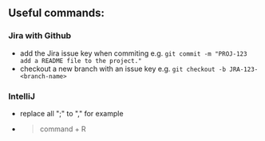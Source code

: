 ## Useful commands:

### Jira with Github
- add the Jira issue key when commiting e.g. `git commit -m "PROJ-123 add a README file to the project."`
- checkout a new branch with an issue key e.g. `git checkout -b JRA-123-<branch-name>`

### IntelliJ
- replace all ";" to "," for example
- > command + R
